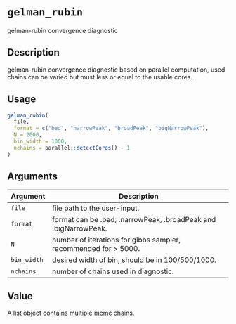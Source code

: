 # `gelman_rubin`

gelman-rubin convergence diagnostic


## Description

gelman-rubin convergence diagnostic based on parallel computation, used chains can be varied but must less or equal to the usable cores.


## Usage

```r
gelman_rubin(
  file,
  format = c("bed", "narrowPeak", "broadPeak", "bigNarrowPeak"),
  N = 2000,
  bin_width = 1000,
  nchains = parallel::detectCores() - 1
)
```


## Arguments

Argument      |Description
------------- |----------------
`file`     |     file path to the user-input.
`format`     |     format can be .bed, .narrowPeak, .broadPeak and .bigNarrowPeak.
`N`     |     number of iterations for gibbs sampler, recommended for > 5000.
`bin_width`     |     desired width of bin, should be in 100/500/1000.
`nchains`     |     number of chains used in diagnostic.


## Value

A list object contains multiple mcmc chains.


